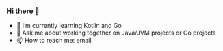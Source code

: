 ### Hi there 👋

- 🌱 I’m currently learning Kotlin and Go
- 💬 Ask me about working together on Java/JVM projects or Go projects
- 📫 How to reach me: email 

<!--
**waltersblake/waltersblake** is a ✨ _special_ ✨ repository because its `README.md` (this file) appears on your GitHub profile.

Here are some ideas to get you started:

- 🔭 I’m currently working on ...
- 🌱 I’m currently learning ...
- 👯 I’m looking to collaborate on ...
- 🤔 I’m looking for help with ...
- 💬 Ask me about ...
- 📫 How to reach me: ...
- 😄 Pronouns: ...
- ⚡ Fun fact: ...
-->
